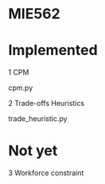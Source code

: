 # MIE562

# Implemented

1 CPM

  cpm.py
  
2 Trade-offs Heuristics

  trade_heuristic.py
  
# Not yet

3 Workforce constraint
